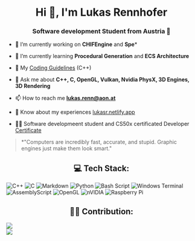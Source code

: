 <h1 align="center">Hi 👋, I'm Lukas Rennhofer</h1>
<h3 align="center">Software development Student from Austria 🚠</h3>

- 🔭 I’m currently working on **CHIFEngine** and **Spe***

- 🌱 I’m currently learning **Procedural Generation** and **ECS Architecture**
  
- 📙 My [Coding Guidelines](https://github.com/LL-Program/Spex/blob/main/docs/SpexGeneralCodeGuidelinesEN.md) (C++)

- 💬 Ask me about **C++, C, OpenGL, Vulkan, Nvidia PhysX, 3D Engines, 3D Rendering**

- 📫 How to reach me **lukas.renn@aon.at**

- 📄 Know about my experiences [lukasr.netlify.app](https://lukasr.netlify.app/)

- 🧑‍🎓 Software developmeent student and CS50x certificated Developer [Certificate](https://certificates.cs50.io/2581aef4-1978-48e3-a196-8c5162e201ac.pdf?size=letter)

> *"Computers are incredibly fast, accurate, and stupid. Graphic engines just make them look smart."

<h2 align="center">💻 Tech Stack:</h1>

![C++](https://img.shields.io/badge/c++-%2300599C.svg?style=flat&logo=c%2B%2B&logoColor=white) ![C](https://img.shields.io/badge/c-%2300599C.svg?style=flat&logo=c&logoColor=white) ![Markdown](https://img.shields.io/badge/markdown-%23000000.svg?style=flat&logo=markdown&logoColor=white) ![Python](https://img.shields.io/badge/python-3670A0?style=flat&logo=python&logoColor=ffdd54) ![Bash Script](https://img.shields.io/badge/bash_script-%23121011.svg?style=flat&logo=gnu-bash&logoColor=white) ![Windows Terminal](https://img.shields.io/badge/Windows%20Terminal-%234D4D4D.svg?style=flat&logo=windows-terminal&logoColor=white) ![AssemblyScript](https://img.shields.io/badge/assembly%20script-%23000000.svg?style=flat&logo=assemblyscript&logoColor=white) ![OpenGL](https://img.shields.io/badge/OpenGL-white?logo=OpenGL&style=flat) ![nVIDIA](https://img.shields.io/badge/nVIDIA-%2376B900.svg?style=flat&logo=nVIDIA&logoColor=white) ![Raspberry Pi](https://img.shields.io/badge/-Raspberry_Pi-C51A4A?style=flat&logo=Raspberry-Pi)

<h2 align="center">🧑‍💻 Contribution:</h1>

![](https://nirzak-streak-stats.vercel.app/?user=LukasRennhofer&theme=dark&hide_border=false)<br/>
![](https://github-readme-stats.vercel.app/api/top-langs/?username=LukasRennhofer&theme=dark&hide_border=false&include_all_commits=false&count_private=false&layout=compact)

